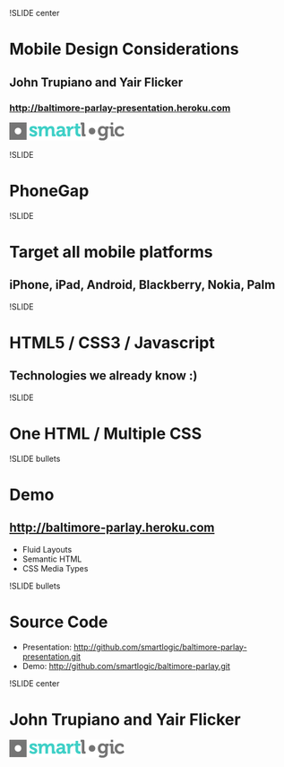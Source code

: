 !SLIDE center
# Mobile Design Considerations #
## John Trupiano and Yair Flicker
### http://baltimore-parlay-presentation.heroku.com
![sls_logo.png](sls_logo.png)

!SLIDE
# PhoneGap #

!SLIDE
# Target all mobile platforms #
## iPhone, iPad, Android, Blackberry, Nokia, Palm

!SLIDE 
# HTML5 / CSS3 / Javascript #
## Technologies we already know :)

!SLIDE
# One HTML / Multiple CSS #

!SLIDE bullets
# Demo #
## http://baltimore-parlay.heroku.com
* Fluid Layouts
* Semantic HTML
* CSS Media Types

!SLIDE bullets
# Source Code #
* Presentation: http://github.com/smartlogic/baltimore-parlay-presentation.git
* Demo: http://github.com/smartlogic/baltimore-parlay.git

!SLIDE center
# John Trupiano and Yair Flicker
![sls_logo.png](sls_logo.png)
